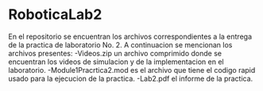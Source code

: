 # RoboticaLab2
En el repositorio se encuentran los archivos correspondientes a la entrega de la practica de laboratorio No. 2.
A continuacion se mencionan los archivos presentes:
-Videos.zip un archivo comprimido donde se encuentran los videos de simulacion y de la implementacion en el laboratorio.
-Module1Pracrtica2.mod es el archivo que tiene el codigo rapid usado para la ejecucion de la practica.
-Lab2.pdf el informe de la practica.
